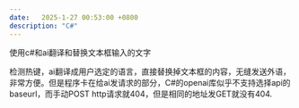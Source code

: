 ```yaml
---
date:   2025-1-27 00:53:00 +0800
description: "C#"
---
```



使用c#和ai翻译和替换文本框输入的文字

检测热键，ai翻译成用户选定的语言，直接替换掉文本框的内容，无缝发送外语，非常方便。但是程序卡在给ai发请求的部分，C#的openai库似乎不支持选择api的baseurl，而手动POST http请求就404，但是相同的地址发GET就没有404.